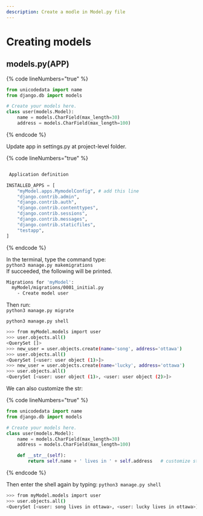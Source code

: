 ```yaml
---
description: Create a modle in Model.py file
---
```


# Creating models

## models.py(APP)

{% code lineNumbers="true" %}
```python
from unicodedata import name
from django.db import models

# Create your models here.
class user(models.Model):
    name = models.CharField(max_length=30)
    address = models.CharField(max_length=100)

```
{% endcode %}

Update app in settings.py at project-level folder.

{% code lineNumbers="true" %}
```python

 Application definition

INSTALLED_APPS = [
    "myModel.apps.MymodelConfig", # add this line
    "django.contrib.admin",
    "django.contrib.auth",
    "django.contrib.contenttypes",
    "django.contrib.sessions",
    "django.contrib.messages",
    "django.contrib.staticfiles",
    "testapp",
]

```
{% endcode %}

In the terminal, type the command type:\
`python3 manage.py makemigrations`\
If succeeded, the following will be printed.

```bash
Migrations for 'myModel':
  myModel/migrations/0001_initial.py
    - Create model user
```

Then run:\
`python3 manage.py migrate`

`python3 manage.py shell`

```bash
>>> from myModel.models import user
>>> user.objects.all()
<QuerySet []>
>>> new_user = user.objects.create(name='song', address='ottawa')
>>> user.objects.all()
<QuerySet [<user: user object (1)>]>
>>> new_user = user.objects.create(name='lucky', address='ottawa')
>>> user.objects.all()
<QuerySet [<user: user object (1)>, <user: user object (2)>]>
```

We can also customize the str:

{% code lineNumbers="true" %}
```python
from unicodedata import name
from django.db import models

# Create your models here.
class user(models.Model):
    name = models.CharField(max_length=30)
    address = models.CharField(max_length=100)

    def __str__(self):
        return self.name + ' lives in ' + self.address   # customize str
```
{% endcode %}

Then enter the shell again by typing: `python3 manage.py shell`

```bash
>>> from myModel.models import user
>>> user.objects.all()
<QuerySet [<user: song lives in ottawa>, <user: lucky lives in ottawa>]>
```

